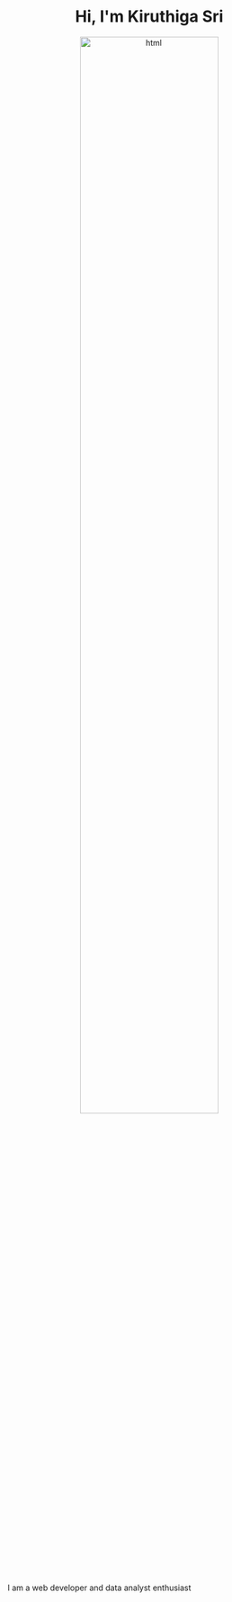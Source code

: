 <!DOCTYPE html>
<html lang="en">

<body>
    <h1 align="center">Hi, I'm Kiruthiga Sri</h1>
     <div align="center">
    <img src="https://media1.giphy.com/media/xFkgeu7dhfgqqxJqmj/giphy.gif?cid=6c09b952l4d8narx34bpndcay3fqi54d1d05kvfhubtn7t2g&ep=v1_gifs_search&rid=giphy.gif&ct=g" alt="html" style="width:70%;"/>
     </div>
     <p>  I am a web developer and data analyst enthusiast</p>

</body>
</html>

